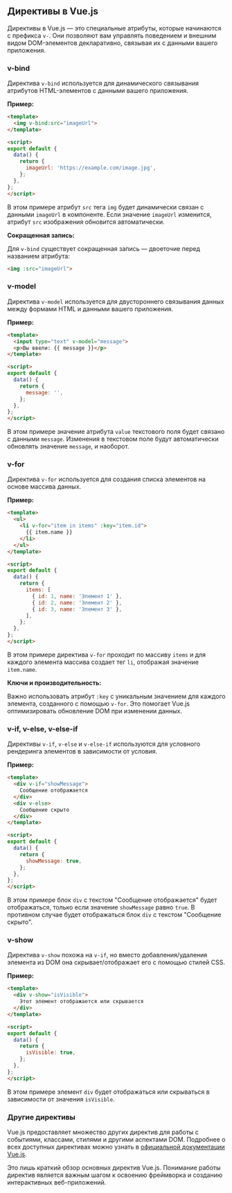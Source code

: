 ## Директивы в Vue.js

Директивы в Vue.js — это специальные атрибуты, которые начинаются с префикса `v-`. Они позволяют вам управлять поведением и внешним видом DOM-элементов декларативно, связывая их с данными вашего приложения. 

### v-bind

Директива `v-bind` используется для динамического связывания атрибутов HTML-элементов с данными вашего приложения. 

**Пример:**

```html
<template>
  <img v-bind:src="imageUrl">
</template>

<script>
export default {
  data() {
    return {
      imageUrl: 'https://example.com/image.jpg',
    };
  },
};
</script>
```

В этом примере атрибут `src` тега `img` будет динамически связан с данными `imageUrl` в компоненте. Если значение `imageUrl` изменится, атрибут `src` изображения обновится автоматически.

**Сокращенная запись:**

Для `v-bind` существует сокращенная запись — двоеточие перед названием атрибута:

```html
<img :src="imageUrl">
```

### v-model

Директива `v-model` используется для двустороннего связывания данных между формами HTML и данными вашего приложения. 

**Пример:**

```html
<template>
  <input type="text" v-model="message">
  <p>Вы ввели: {{ message }}</p>
</template>

<script>
export default {
  data() {
    return {
      message: '',
    };
  },
};
</script>
```

В этом примере значение атрибута `value` текстового поля будет связано с данными `message`. Изменения в текстовом поле будут автоматически обновлять значение `message`, и наоборот.

### v-for

Директива `v-for` используется для создания списка элементов на основе массива данных.

**Пример:**

```html
<template>
  <ul>
    <li v-for="item in items" :key="item.id">
      {{ item.name }}
    </li>
  </ul>
</template>

<script>
export default {
  data() {
    return {
      items: [
        { id: 1, name: 'Элемент 1' },
        { id: 2, name: 'Элемент 2' },
        { id: 3, name: 'Элемент 3' },
      ],
    };
  },
};
</script>
```

В этом примере директива `v-for` проходит по массиву `items` и для каждого элемента массива создает тег `li`, отображая значение `item.name`. 

**Ключи и производительность:**

Важно использовать атрибут `:key` с уникальным значением для каждого элемента, созданного с помощью `v-for`. Это помогает Vue.js оптимизировать обновление DOM при изменении данных.

### v-if, v-else, v-else-if

Директивы `v-if`, `v-else` и `v-else-if` используются для условного рендеринга элементов в зависимости от условия.

**Пример:**

```html
<template>
  <div v-if="showMessage">
    Сообщение отображается
  </div>
  <div v-else>
    Сообщение скрыто
  </div>
</template>

<script>
export default {
  data() {
    return {
      showMessage: true,
    };
  },
};
</script>
```

В этом примере блок `div` с текстом "Сообщение отображается" будет отображаться, только если значение `showMessage` равно `true`. В противном случае будет отображаться блок `div` с текстом "Сообщение скрыто".

### v-show

Директива `v-show` похожа на `v-if`, но вместо добавления/удаления элемента из DOM она скрывает/отображает его с помощью стилей CSS.

**Пример:**

```html
<template>
  <div v-show="isVisible">
    Этот элемент отображается или скрывается
  </div>
</template>

<script>
export default {
  data() {
    return {
      isVisible: true,
    };
  },
};
</script>
```

В этом примере элемент `div` будет отображаться или скрываться в зависимости от значения `isVisible`.

### Другие директивы

Vue.js предоставляет множество других директив для работы с событиями, классами, стилями и другими аспектами DOM. Подробнее о всех доступных директивах можно узнать в [официальной документации Vue.js](https://vuejs.org/api/directives.html).

Это лишь краткий обзор основных директив Vue.js. Понимание работы директив является важным шагом к освоению фреймворка и созданию интерактивных веб-приложений. 
